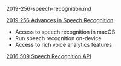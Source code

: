 2019-256-speech-recognition.md


[2019 256 Advances in Speech Recognition](https://developer.apple.com/videos/play/wwdc2019/256)


- Access to speech recognition in macOS 
- Run speech recognition on-device 
- Access to rich voice analytics features



[2016 509 Speech Recognition API](https://developer.apple.com/videos/play/wwdc2016/509)